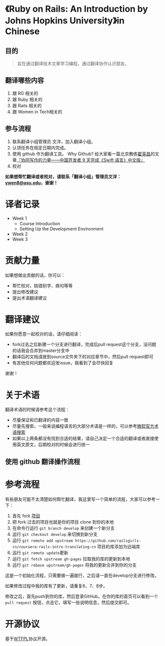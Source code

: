 《Ruby on Rails: An Introduction by Johns Hopkins University》in Chinese
=============================================


## 目的

> 旨在通过翻译技术文章学习编程，通过翻译协作认识朋友。


## 翻译哪些内容

1. 跟 RG 相关的
2. 跟 Ruby 相关的
3. 跟 Rails 相关的
4. 跟 Women in Tech相关的

## 参与流程

1. 联系翻译小组管理员 文洋，加入翻译小组。
2. 认领任务在规定日期内完成。
3. 使用 github 作为翻译工具。 Why Github? 给大家看一篇北京教练[翟英昌](http://weibo.com/u/2682424731?topnav=1&amp;wvr=5&amp;topsug=1)的文章[『协同写作的力量——中国开发者 9 天完成《Swift 语言》中文版』](http://36kr.com/p/212811.html?vt=0)
4. 校对

**如果想帮忙翻译或者校对，请联系「翻译小组」管理员文洋：[ywen8@asu.edu](mailto:ywen8@asu.edu)，谢谢！**



# 译者记录
- Week 1 
	- Course Introduction
	- Setting Up the Development Environment
- Week 2
- Week 3


# 贡献力量

如果想做出贡献的话，你可以：

- 帮忙校对，挑错别字、病句等等
- 提出修改建议
- 提出术语翻译建议

# 翻译建议

如果你愿意一起校对的话，请仔细阅读：

- fork过去之后新建一个分支进行翻译，完成后pull request这个分支，没问题的话我会合并到master分支中
- 翻译后的文档请放到source文件夹下的对应章节中，然后pull request即可
- 有其他任何问题都欢迎发issue，我看到了会尽快回复

谢谢！

# 关于术语

翻译术语的时候请参考这个流程：

- 尽量保证和已翻译的内容一致
- 尽量先搜索，一般来说编程语言的大部分术语是一样的，可以参考[微软官方术语搜索](http://www.microsoft.com/Language/zh-cn/Search.aspx)
- 如果以上两条都没有找到合适的结果，请自己决定一个合适的翻译或者直接使用英文原文，后期校对的时候会进行统一

## 使用 github 翻译操作流程



# 参考流程

有些朋友可能不太清楚如何帮忙翻译，我这里写一个简单的流程，大家可以参考一下：

1. 首先 fork [项目](https://github.com/railsgirls-cn/coursera-rails-intro-translating-cn) 
2. 把 fork 过去的项目也就是你的项目 clone 到你的本地
3. 在命令行运行 `git branch develop` 来创建一个新分支
4. 运行 `git checkout develop` 来切换到新分支
5. 运行 `git remote add upstream https://github.com/railsgirls-cn/coursera-rails-intro-translating-cn` 项目的库添加为远端库
6. 运行 `git remote update`更新
7. 运行 `git fetch upstream gh-pages` 拉取我的库的更新到本地
8. 运行 `git rebase upstream/gh-pages` 将我的更新合并到你的分支

这是一个初始化流程，只需要做一遍就行，之后请一直在develop分支进行修改。

如果修改过程中我的库有了更新，请重复6、7、8步。

修改之后，首先push到你的库，然后登录GitHub，在你的库的首页可以看到一个 `pull request` 按钮，点击它，填写一些说明信息，然后提交即可。


# 开源协议
基于[WTFPL](http://en.wikipedia.org/wiki/WTFPL)协议开源。



